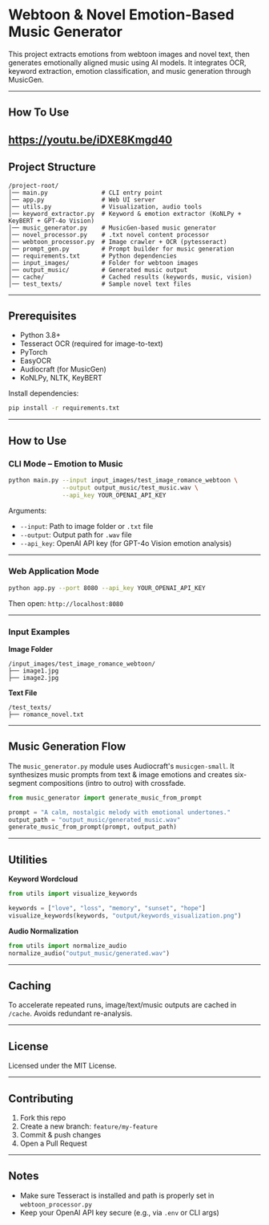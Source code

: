 
# Webtoon & Novel Emotion-Based Music Generator 

This project extracts emotions from webtoon images and novel text, then generates emotionally aligned music using AI models. It integrates OCR, keyword extraction, emotion classification, and music generation through MusicGen.

---

## How To Use
https://youtu.be/iDXE8Kmgd40
---

## Project Structure

```
/project-root/
│── main.py               # CLI entry point
│── app.py                # Web UI server
│── utils.py              # Visualization, audio tools
│── keyword_extractor.py  # Keyword & emotion extractor (KoNLPy + KeyBERT + GPT-4o Vision)
│── music_generator.py    # MusicGen-based music generator
│── novel_processor.py    # .txt novel content processor
│── webtoon_processor.py  # Image crawler + OCR (pytesseract)
│── prompt_gen.py         # Prompt builder for music generation
│── requirements.txt      # Python dependencies
│── input_images/         # Folder for webtoon images
│── output_music/         # Generated music output
│── cache/                # Cached results (keywords, music, vision)
│── test_texts/           # Sample novel text files
```

---

##  Prerequisites

- Python 3.8+
- Tesseract OCR (required for image-to-text)
- PyTorch
- EasyOCR
- Audiocraft (for MusicGen)
- KoNLPy, NLTK, KeyBERT

Install dependencies:

```bash
pip install -r requirements.txt
```

---

## How to Use

### CLI Mode – Emotion to Music

```bash
python main.py --input input_images/test_image_romance_webtoon \
               --output output_music/test_music.wav \
               --api_key YOUR_OPENAI_API_KEY
```

Arguments:
- `--input`: Path to image folder or `.txt` file
- `--output`: Output path for `.wav` file
- `--api_key`: OpenAI API key (for GPT-4o Vision emotion analysis)

---

### Web Application Mode

```bash
python app.py --port 8080 --api_key YOUR_OPENAI_API_KEY
```

Then open: `http://localhost:8080`

---

### Input Examples

**Image Folder**
```
/input_images/test_image_romance_webtoon/
├── image1.jpg
├── image2.jpg
```

**Text File**
```
/test_texts/
├── romance_novel.txt
```

---

## Music Generation Flow

The `music_generator.py` module uses Audiocraft's `musicgen-small`. It synthesizes music prompts from text & image emotions and creates six-segment compositions (intro to outro) with crossfade.

```python
from music_generator import generate_music_from_prompt

prompt = "A calm, nostalgic melody with emotional undertones."
output_path = "output_music/generated_music.wav"
generate_music_from_prompt(prompt, output_path)
```

---

## Utilities

**Keyword Wordcloud**
```python
from utils import visualize_keywords

keywords = ["love", "loss", "memory", "sunset", "hope"]
visualize_keywords(keywords, "output/keywords_visualization.png")
```

**Audio Normalization**
```python
from utils import normalize_audio
normalize_audio("output_music/generated.wav")
```

---

## Caching

To accelerate repeated runs, image/text/music outputs are cached in `/cache`. Avoids redundant re-analysis.

---

## License

Licensed under the MIT License.

---

## Contributing

1. Fork this repo
2. Create a new branch: `feature/my-feature`
3. Commit & push changes
4. Open a Pull Request

---

## Notes

- Make sure Tesseract is installed and path is properly set in `webtoon_processor.py`
- Keep your OpenAI API key secure (e.g., via `.env` or CLI args)

